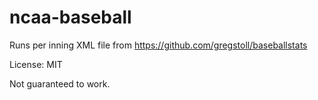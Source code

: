 # ncaa-baseball

Runs per inning XML file from https://github.com/gregstoll/baseballstats

License: MIT

Not guaranteed to work.
 
